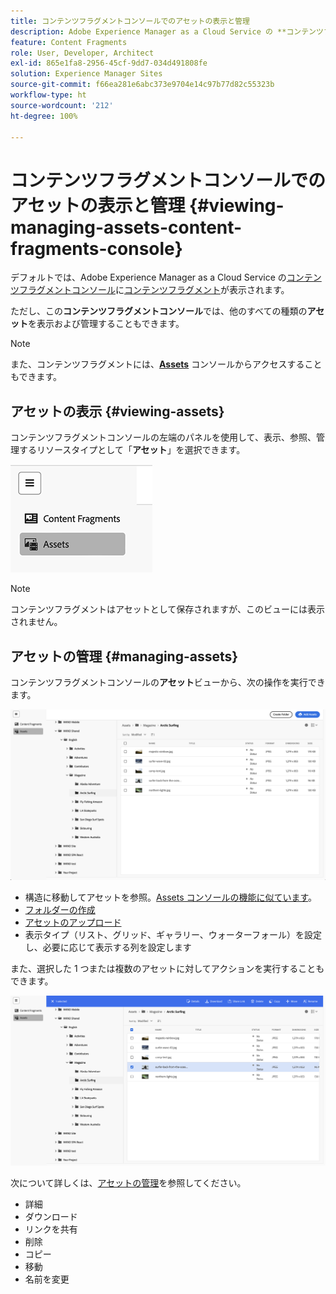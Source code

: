 ```yaml
---
title: コンテンツフラグメントコンソールでのアセットの表示と管理
description: Adobe Experience Manager as a Cloud Service の **コンテンツフラグメントコンソール** でアセットを表示および管理する方法について説明します。
feature: Content Fragments
role: User, Developer, Architect
exl-id: 865e1fa8-2956-45cf-9dd7-034d491808fe
solution: Experience Manager Sites
source-git-commit: f66ea281e6abc373e9704e14c97b77d82c55323b
workflow-type: ht
source-wordcount: '212'
ht-degree: 100%

---
```


# コンテンツフラグメントコンソールでのアセットの表示と管理 {#viewing-managing-assets-content-fragments-console}

デフォルトでは、Adobe Experience Manager as a Cloud Service の[コンテンツフラグメントコンソール](/help/sites-cloud/administering/content-fragments/managing.md#content-fragments-console)に[コンテンツフラグメント](/help/sites-cloud/administering/content-fragments/overview.md)が表示されます。

ただし、この&#x200B;**コンテンツフラグメントコンソール**&#x200B;では、他のすべての種類の&#x200B;**アセット**&#x200B;を表示および管理することもできます。

>[!NOTE]
>
>また、コンテンツフラグメントには、**[Assets](/help/assets/overview.md)** コンソールからアクセスすることもできます。

## アセットの表示 {#viewing-assets}

コンテンツフラグメントコンソールの左端のパネルを使用して、表示、参照、管理するリソースタイプとして「**アセット**」を選択できます。

![コンテンツフラグメントコンソール - ナビゲーション](/help/sites-cloud/administering/content-fragments/assets/cf-console-assets-navigation.png)

>[!NOTE]
>
>コンテンツフラグメントはアセットとして保存されますが、このビューには表示されません。

## アセットの管理 {#managing-assets}

コンテンツフラグメントコンソールの&#x200B;**アセット**&#x200B;ビューから、次の操作を実行できます。

![コンテンツフラグメントコンソール - アセットの参照](/help/sites-cloud/administering/content-fragments/assets/cf-console-assets-browse.png)

* 構造に移動してアセットを参照。[Assets コンソールの機能に似ています](/help/assets/navigate-assets-view.md)。
* [フォルダーの作成](/help/assets/manage-digital-assets.md#creating-folders)
* [アセットのアップロード](/help/assets/add-delete-assets-view.md)
* 表示タイプ（リスト、グリッド、ギャラリー、ウォーターフォール）を設定し、必要に応じて表示する列を設定します

また、選択した 1 つまたは複数のアセットに対してアクションを実行することもできます。

![コンテンツフラグメントコンソール - 選択したアセットのアクション](/help/sites-cloud/administering/content-fragments/assets/cf-console-assets-actions.png)

次について詳しくは、[アセットの管理](/help/assets/manage-organize-assets-view.md)を参照してください。

* 詳細
* ダウンロード
* リンクを共有
* 削除
* コピー
* 移動
* 名前を変更
